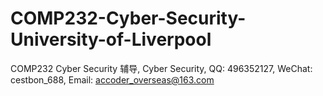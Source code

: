 # COMP232-Cyber-Security-University-of-Liverpool
COMP232 Cyber Security 辅导, Cyber Security, QQ: 496352127, WeChat: cestbon_688, Email: accoder_overseas@163.com

